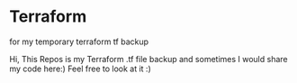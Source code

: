 # Terraform
for my temporary terraform tf backup

Hi, This Repos is my Terraform .tf file backup and sometimes I would share my code here:)
Feel free to look at it :)
